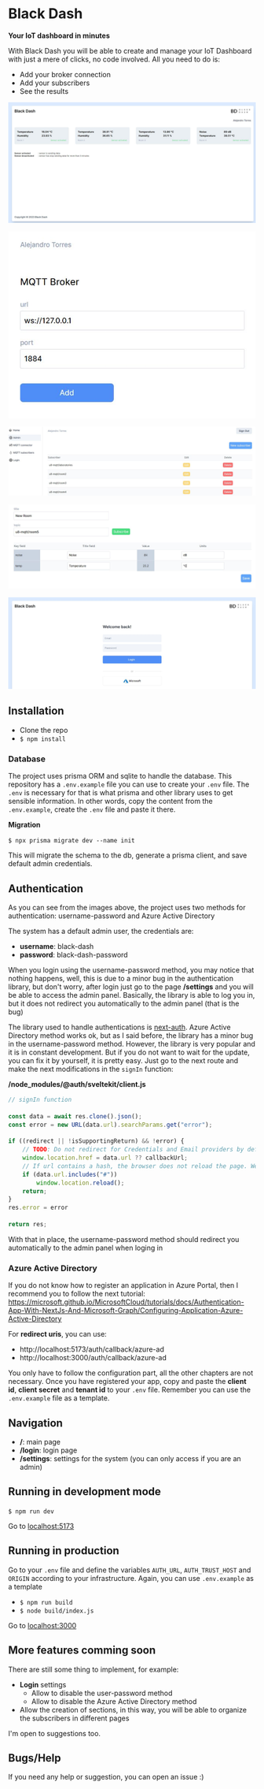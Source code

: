 # Black Dash

**Your IoT dashboard in minutes**

With Black Dash you will be able to create and manage your IoT Dashboard with just a mere of clicks, no code involved.
All you need to do is:
- Add your broker connection
- Add your subscribers
- See the results 

![Main page](/repo_info/img/main.JPG)

![Broker page](/repo_info/img/broker.JPG)

![Subscriber page](/repo_info/img/sub.JPG)

![New sub page](/repo_info/img/new_sub.JPG)

![Login page](/repo_info/img/sso.JPG)

## Installation

- Clone the repo
- `$ npm install`

### Database

The project uses prisma ORM and sqlite to handle the database. This repository has a `.env.example` file you can use to create your `.env` file. The `.env` is necessary for that is what prisma and other library uses to get sensible information. In other words, copy the content from the `.env.example`, create the `.env` file and paste it there.

**Migration**

`$ npx prisma migrate dev --name init`

This will migrate the schema to the db, generate a prisma client, and save default admin credentials.

## Authentication

As you can see from the images above, the project uses two methods for authentication: username-password and Azure Active Directory

The system has a default admin user, the credentials are:

- **username**: black-dash
- **password**: black-dash-password

When you login using the username-password method, you may notice that nothing happens, well, this is due to a minor bug in the authentication library, but don't worry, after login just go to the page **/settings** and you will be able to access the admin panel. Basically, the library is able to log you in, but it does not redirect you automatically to the admin panel (that is the bug)

The library used to handle authentications is <a href="https://github.com/nextauthjs/next-auth">next-auth</a>. Azure Active Directory method works ok, but as I said before, the library has a minor bug in the username-password method. However, the library is very popular and it is in constant development. But if you do not want to wait for the update, you can fix it by yourself, it is pretty easy. Just go to the next route and make the next modifications in the `signIn` function:

**/node_modules/@auth/sveltekit/client.js**
```js
// signIn function

const data = await res.clone().json();
const error = new URL(data.url).searchParams.get("error");

if ((redirect || !isSupportingReturn) && !error) {
    // TODO: Do not redirect for Credentials and Email providers by default in next major
    window.location.href = data.url ?? callbackUrl;
    // If url contains a hash, the browser does not reload the page. We reload manually
    if (data.url.includes("#"))
        window.location.reload();
    return;
}
res.error = error

return res;
```

With that in place, the username-password method should redirect you automatically to the admin panel when loging in 

### Azure Active Directory

If you do not know how to register an application in Azure Portal, then I recommend you to follow the next tutorial: <a href="https://microsoft.github.io/MicrosoftCloud/tutorials/docs/Authentication-App-With-NextJs-And-Microsoft-Graph/Configuring-Application-Azure-Active-Directory">https://microsoft.github.io/MicrosoftCloud/tutorials/docs/Authentication-App-With-NextJs-And-Microsoft-Graph/Configuring-Application-Azure-Active-Directory</a>

For **redirect uris**, you can use:
- http://localhost:5173/auth/callback/azure-ad
- http://localhost:3000/auth/callback/azure-ad

You only have to follow the configuration part, all the other chapters are not necessary. Once you have registered your app, copy and paste the **client id**, **client secret** and **tenant id** to your `.env` file. Remember you can use the `.env.example` file as a template.

## Navigation

- **/**: main page
- **/login**: login page
- **/settings**: settings for the system (you can only access if you are an admin)

## Running in development mode

`$ npm run dev`

Go to <a href="http://localhost:5173/">localhost:5173</a>

## Running in production

Go to your `.env` file and define the variables `AUTH_URL`, `AUTH_TRUST_HOST` and `ORIGIN` according to your infrastructure. Again, you can use `.env.example` as a template 

- `$ npm run build`
- `$ node build/index.js`

Go to <a href="http://localhost:5173/">localhost:3000</a>

## More features comming soon

There are still some thing to implement, for example:

- **Login** settings
    - Allow to disable the user-password method
    - Allow to disable the Azure Active Directory method
- Allow the creation of sections, in this way, you will be able to organize the subscribers in different pages 

I'm open to suggestions too.

## Bugs/Help

If you need any help or suggestion, you can open an issue :)
